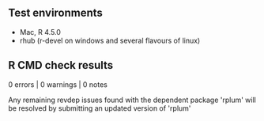 ## Test environments
* Mac, R 4.5.0
* rhub (r-devel on windows and several flavours of linux)

## R CMD check results

0 errors | 0 warnings | 0 notes

Any remaining revdep issues found with the dependent package 'rplum' will be resolved by submitting an updated version of 'rplum'
